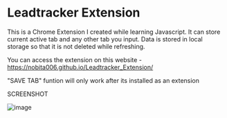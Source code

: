 # Leadtracker Extension

This is a Chrome Extension I created while learning Javascript.
It can store current active tab and any other tab you input. Data is stored in local storage so that it is not deleted while refreshing.

You can access the extension on this website - https://nobita006.github.io/Leadtracker_Extension/

"SAVE TAB" funtion will only work after its installed as an extension

SCREENSHOT

![image](https://user-images.githubusercontent.com/110232335/226118976-07a46d6e-8d04-431c-934b-7540ffe952d8.png)
